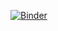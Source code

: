 [![Binder](https://mybinder.org/badge_logo.svg)](https://mybinder.org/v2/gh/lewagon/data-analytics-sprint/master)
